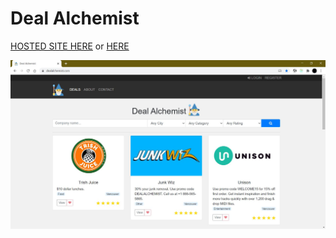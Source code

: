 # Deal Alchemist

[HOSTED SITE HERE](https://www.dealalchemist.com/)
or
[HERE](https://deal-alchemist.herokuapp.com/)

![Uisample](UIsample.jpg)